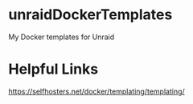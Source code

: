 # unraidDockerTemplates
My Docker templates for Unraid

# Helpful Links
https://selfhosters.net/docker/templating/templating/